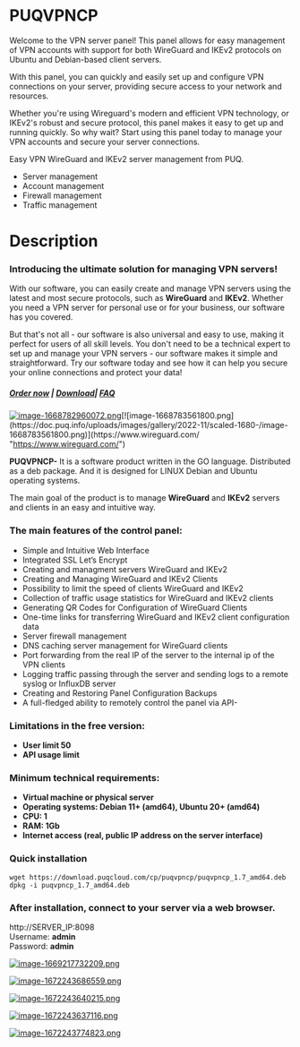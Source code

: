 # PUQVPNCP
Welcome to the VPN server panel! This panel allows for easy management of VPN accounts with support for both WireGuard and IKEv2 protocols on Ubuntu and Debian-based client servers.

With this panel, you can quickly and easily set up and configure VPN connections on your server, providing secure access to your network and resources.

Whether you're using Wireguard's modern and efficient VPN technology, or IKEv2's robust and secure protocol, this panel makes it easy to get up and running quickly. So why wait? Start using this panel today to manage your VPN accounts and secure your server connections.

Easy VPN WireGuard and IKEv2 server management from PUQ.
- Server management
- Account management
- Firewall management
- Traffic management
# Description

### Introducing the ultimate solution <span class="hljs-keyword">for</span> managing VPN servers!

<span class="hljs-keyword">With</span> our software, you can easily create <span class="hljs-built_in">and</span> manage VPN servers <span class="hljs-keyword">using</span> the latest <span class="hljs-built_in">and</span> most secure protocols, such <span class="hljs-keyword">as</span> **WireGuard** <span class="hljs-built_in">and</span> **IKEv2**. Whether you need a VPN server <span class="hljs-keyword">for</span> personal use <span class="hljs-built_in">or</span> <span class="hljs-keyword">for</span> your business, our software has you covered.

But that<span class="hljs-comment">'s not all - our software is also universal and easy to use, making it perfect for users of all skill levels. You don't need to be a technical expert to set up and manage your VPN servers - our software makes it simple and straightforward.</span> <span class="hljs-keyword">Try</span> our software today <span class="hljs-built_in">and</span> see how it can help you secure your online connections <span class="hljs-built_in">and</span> protect your data!

##### [Order now](https://puqcloud.com/index.php?rp=/store/puqvpn) | [Download](https://download.puqcloud.com/cp/puqvpncp/)| [FAQ](https://faq.puqcloud.com)

[![image-1668782960072.png](https://doc.puq.info/uploads/images/gallery/2022-11/scaled-1680-/image-1668782960072.png)](https://puqcloud.com/index.php?rp=/store/puqvpn "https://puqcloud.com/index.php?rp=/store/puqvpn")[![image-1668783561800.png](https://doc.puq.info/uploads/images/gallery/2022-11/scaled-1680-/image-1668783561800.png)](https://www.wireguard.com/ "https://www.wireguard.com/")

****PUQVPNCP**-** It is a software product written in the GO language. Distributed as a deb package. And it is designed for LINUX Debian and Ubuntu operating systems.

The main goal of the product is to manage **WireGuard** and **IKEv2** servers and clients in an easy and intuitive way.

### **The main features of the control panel:**

- Simple and Intuitive Web Interface
- Integrated SSL Let’s Encrypt
- Creating and managment servers WireGuard and IKEv2
- Creating and Managing WireGuard and IKEv2 Clients
- Possibility to limit the speed of clients WireGuard and IKEv2
- Collection of traffic usage statistics for WireGuard and IKEv2 clients
- Generating QR Codes for Configuration of WireGuard Clients
- One-time links for transferring WireGuard and IKEv2 client configuration data
- Server firewall management
- DNS caching server management for WireGuard clients
- Port forwarding from the real IP of the server to the internal ip of the VPN clients
- Logging traffic passing through the server and sending logs to a remote syslog or InfluxDB server
- Creating and Restoring Panel Configuration Backups
- A full-fledged ability to remotely control the panel via API- 

### **Limitations in the free version:**

- **User limit 50**
- **API usage limit**

### **Minimum technical requirements:**

- **Virtual machine or physical server**
- **Operating systems: Debian 11+ (amd64), Ubuntu 20+ (amd64)**
- **CPU: 1**
- **RAM: 1Gb**
- **Internet access (real, public IP address on the server interface)**

### **Quick installation**

```shell
wget https://download.puqcloud.com/cp/puqvpncp/puqvpncp_1.7_amd64.deb
dpkg -i puqvpncp_1.7_amd64.deb
```

### After installation, connect to your server via a web browser.

http://SERVER\_IP:8098  
Username: **admin**  
Password: **admin**

[![image-1669217732209.png](https://doc.puq.info/uploads/images/gallery/2022-11/scaled-1680-/image-1669217732209.png)](https://doc.puq.info/uploads/images/gallery/2022-11/image-1669217732209.png)

[![image-1672243686559.png](https://doc.puq.info/uploads/images/gallery/2022-12/scaled-1680-/image-1672243686559.png)](https://doc.puq.info/uploads/images/gallery/2022-12/image-1672243686559.png)

[![image-1672243640215.png](https://doc.puq.info/uploads/images/gallery/2022-12/scaled-1680-/image-1672243640215.png)](https://doc.puq.info/uploads/images/gallery/2022-12/image-1672243640215.png)

[![image-1672243637116.png](https://doc.puq.info/uploads/images/gallery/2022-12/scaled-1680-/image-1672243637116.png)](https://doc.puq.info/uploads/images/gallery/2022-12/image-1672243637116.png)

[![image-1672243774823.png](https://doc.puq.info/uploads/images/gallery/2022-12/scaled-1680-/image-1672243774823.png)](https://doc.puq.info/uploads/images/gallery/2022-12/image-1672243774823.png)
